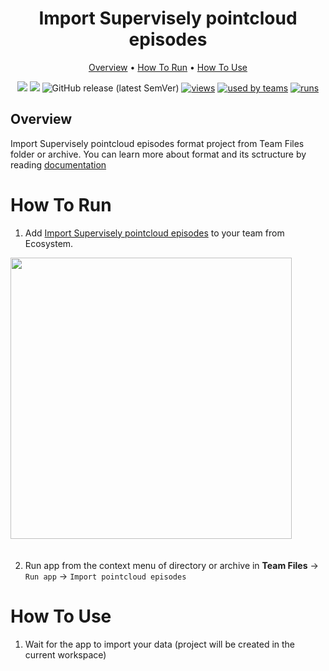 <div align="center" markdown>
<img src=""/>


# Import Supervisely pointcloud episodes

<p align="center">
  <a href="#Overview">Overview</a> •
  <a href="#How-To-Run">How To Run</a> •
  <a href="#How-To-Use">How To Use</a>
</p>



[![](https://img.shields.io/badge/supervisely-ecosystem-brightgreen)](https://ecosystem.supervise.ly/apps/import-pointcloud-episode)
[![](https://img.shields.io/badge/slack-chat-green.svg?logo=slack)](https://supervise.ly/slack)
![GitHub release (latest SemVer)](https://img.shields.io/github/v/release/supervisely-ecosystem/import-pointcloud-episode)
[![views](https://app.supervise.ly/public/api/v3/ecosystem.counters?repo=supervisely-ecosystem/import-pointcloud-episode&counter=views&label=views)](https://supervise.ly)
[![used by teams](https://app.supervise.ly/public/api/v3/ecosystem.counters?repo=supervisely-ecosystem/import-pointcloud-episode&counter=downloads&label=used%20by%20teams)](https://supervise.ly)
[![runs](https://app.supervise.ly/public/api/v3/ecosystem.counters?repo=supervisely-ecosystem/import-pointcloud-episode&counter=runs&label=runs&123)](https://supervise.ly)

</div>

## Overview

Import Supervisely pointcloud episodes format project from Team Files folder or archive. You can learn more about format and its sctructure by reading [documentation](https://docs.supervise.ly/data-organization/00_ann_format_navi/07_supervisely_format_pointcloud_episode)

# How To Run 

1. Add [Import Supervisely pointcloud episodes](https://ecosystem.supervise.ly/apps/import-pointcloud-episode) to your team from Ecosystem.

<img data-key="sly-module-link" data-module-slug="supervisely-ecosystem/import-pointcloud-episode" src="" width="450px" style='padding-bottom: 20px'/>  

2. Run app from the context menu of directory or archive in **Team Files** -> `Run app` -> `Import pointcloud episodes`


# How To Use 

1. Wait for the app to import your data (project will be created in the current workspace)
